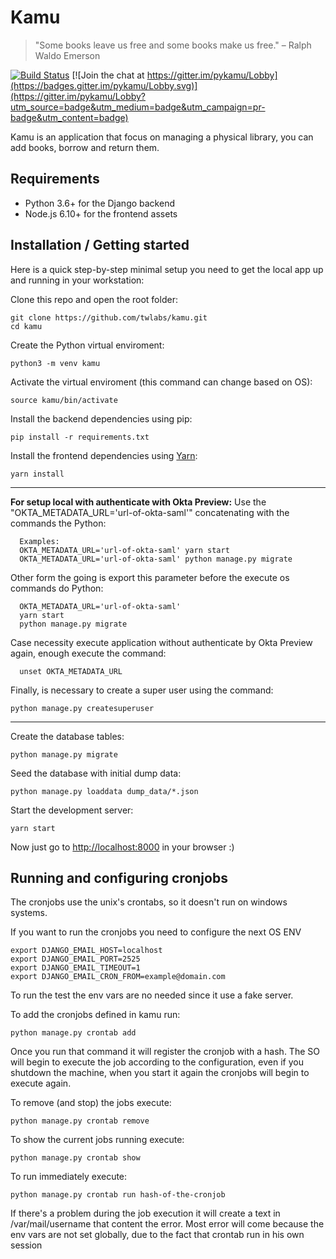 # Kamu
> "Some books leave us free and some books make us free."
> – Ralph Waldo Emerson

[![Build Status](https://travis-ci.com/ayr-ton/kamu.svg?token=KGsd1SkDsTdBvgkTgbtG&branch=master)](https://travis-ci.com/ayr-ton/kamu)
[![Join the chat at https://gitter.im/pykamu/Lobby](https://badges.gitter.im/pykamu/Lobby.svg)](https://gitter.im/pykamu/Lobby?utm_source=badge&utm_medium=badge&utm_campaign=pr-badge&utm_content=badge)

Kamu is an application that focus on managing a physical library, you can add books, borrow and return them.

## Requirements

- Python 3.6+ for the Django backend
- Node.js 6.10+ for the frontend assets

## Installation / Getting started

Here is a quick step-by-step minimal setup you need to get the local app up and running in your workstation:

Clone this repo and open the root folder:

```shell
git clone https://github.com/twlabs/kamu.git
cd kamu
```

Create the Python virtual enviroment:

```shell
python3 -m venv kamu
```

Activate the virtual enviroment (this command can change based on OS):

```shell
source kamu/bin/activate
```

Install the backend dependencies using pip:

```shell
pip install -r requirements.txt
```

Install the frontend dependencies using [Yarn](http://yarnpkg.com):

```shell
yarn install
```

---
**For setup local with authenticate with Okta Preview:**
Use the "OKTA_METADATA_URL='url-of-okta-saml'" concatenating with the commands the Python:

```shell
  Examples:  
  OKTA_METADATA_URL='url-of-okta-saml' yarn start
  OKTA_METADATA_URL='url-of-okta-saml' python manage.py migrate
```

Other form the going is export this parameter before the execute os commands do Python:

```shell
  OKTA_METADATA_URL='url-of-okta-saml'
  yarn start
  python manage.py migrate
```

Case necessity execute application without authenticate by Okta Preview again, enough execute the command:

```shell
  unset OKTA_METADATA_URL
```

Finally, is necessary to create a super user using the command:

```shell
python manage.py createsuperuser
```
---

Create the database tables:

```shell
python manage.py migrate
```

Seed the database with initial dump data:

```shell
python manage.py loaddata dump_data/*.json
```

Start the development server:

```shell
yarn start
```

Now just go to [http://localhost:8000](http://localhost:8000) in your browser :)


## Running and configuring cronjobs

The cronjobs use the unix's crontabs, so it doesn't run on windows systems.

If you want to run the cronjobs you need to configure the next OS ENV
```shell
export DJANGO_EMAIL_HOST=localhost
export DJANGO_EMAIL_PORT=2525
export DJANGO_EMAIL_TIMEOUT=1
export DJANGO_EMAIL_CRON_FROM=example@domain.com
```
To run the test the env vars are no needed since it use a fake server.

To add the cronjobs defined in kamu run:

```shell
python manage.py crontab add
```
Once you run that command it will register the cronjob with a hash. The SO will begin to execute the job according to the configuration, even if you shutdown the machine, when you start it again the cronjobs will begin to execute again.

To remove (and stop) the jobs execute:
```shell
python manage.py crontab remove
```

To show the current jobs running execute:
```shell
python manage.py crontab show
```

To run immediately execute:
```
python manage.py crontab run hash-of-the-cronjob
```

If there's a problem during the job execution it will create a text in /var/mail/username that content the error.
Most error will come because the env vars are not set globally, due to the fact that crontab run in his own session
